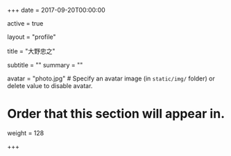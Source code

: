+++
date = 2017-09-20T00:00:00

active = true

layout = "profile"

title = "大野忠之"

subtitle = ""
summary = ""

avatar = "photo.jpg"  # Specify an avatar image (in `static/img/` folder) or delete value to disable avatar.

# Order that this section will appear in.
weight = 128

+++
